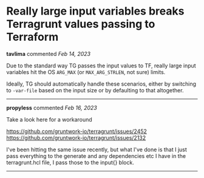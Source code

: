 # Really large input variables breaks Terragrunt values passing to Terraform

**tavlima** commented *Feb 14, 2023*

Due to the standard way TG passes the input values to TF, really large input variables hit the OS `ARG_MAX` (or `MAX_ARG_STRLEN`, not sure) limits.

Ideally, TG should automatically handle these scenarios, either by switching to `-var-file` based on the input size or by defaulting to that altogether.
<br />
***


**propyless** commented *Feb 16, 2023*

Take a look here for a workaround

https://github.com/gruntwork-io/terragrunt/issues/2452
https://github.com/gruntwork-io/terragrunt/issues/2132

I've been hitting the same issue recently, but what I've done is that I just pass everything to the generate and any dependencies etc I have in the terragrunt.hcl file, I pass those to the input{} block.
***

